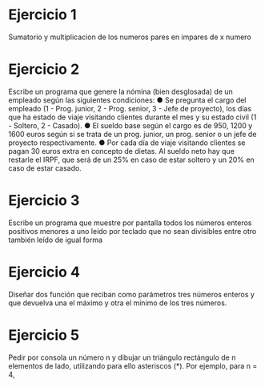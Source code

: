 # Ejercicio 1
  Sumatorio y multiplicacion de los numeros pares en impares de x numero
# Ejercicio 2
 Escribe un programa que genere la nómina (bien desglosada) de un empleado según las siguientes condiciones:
		● Se pregunta el cargo del empleado (1 - Prog. junior, 2 - Prog. senior, 3 - Jefe
		de proyecto), los días que ha estado de viaje visitando clientes durante el
		mes y su estado civil (1 - Soltero, 2 - Casado).
		● El sueldo base según el cargo es de 950, 1200 y 1600 euros según si se
		trata de un prog. junior, un prog. senior o un jefe de proyecto
		respectivamente.
		 ● Por cada día de viaje visitando clientes se pagan 30 euros extra en concepto
		de dietas. Al sueldo neto hay que restarle el IRPF, que será de un 25% en
		caso de estar soltero y un 20% en caso de estar casado.
# Ejercicio 3
  Escribe un programa que muestre por pantalla todos los números enteros positivos
	menores a uno leído por teclado que no sean divisibles entre otro también leído de
	igual forma
# Ejercicio 4
  Diseñar dos función que reciban como parámetros tres números enteros y que devuelva
  una el máximo y otra el mínimo de los tres números.
# Ejercicio 5
  Pedir por consola un número n y dibujar un triángulo rectángulo de n elementos de
  lado, utilizando para ello asteriscos (*). Por ejemplo, para n = 4,
